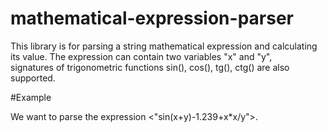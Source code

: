 # mathematical-expression-parser

This library is for parsing a string mathematical expression and calculating its value. The expression can contain two variables "x" and "y",   
signatures of trigonometric functions sin(), cos(), tg(), ctg() are also supported.   

#Example

We want to parse the expression
<"sin(x+y)-1.239+x*x/y">.

